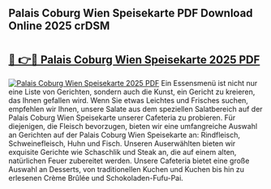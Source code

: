 ## Palais Coburg Wien Speisekarte PDF Download Online 2025 crDSM

# <h2><a href="http://gcc58r.nevu.top/?p=Palais+Coburg+Wien+Speisekarte">🔗 👉🔴 Palais Coburg Wien Speisekarte 2025 PDF</a></h2>

[![Palais Coburg Wien Speisekarte 2025 PDF](https://i.imgur.com/dBaPXMq.png)](http://gcc58r.nevu.top/?p=Palais+Coburg+Wien+Speisekarte)
Ein Essensmenü ist nicht nur eine Liste von Gerichten, sondern auch die Kunst, ein Gericht zu kreieren, das Ihnen gefallen wird. Wenn Sie etwas Leichtes und Frisches suchen, empfehlen wir Ihnen, unsere Salate aus dem speziellen Salatbereich auf der Palais Coburg Wien Speisekarte unserer Cafeteria zu probieren. Für diejenigen, die Fleisch bevorzugen, bieten wir eine umfangreiche Auswahl an Gerichten auf der Palais Coburg Wien Speisekarte an: Rindfleisch, Schweinefleisch, Huhn und Fisch. Unseren Auserwählten bieten wir exquisite Gerichte wie Schaschlik und Steak an, die auf einem alten, natürlichen Feuer zubereitet werden. Unsere Cafeteria bietet eine große Auswahl an Desserts, von traditionellen Kuchen und Kuchen bis hin zu erlesenen Crème Brûlée und Schokoladen-Fufu-Pai.
